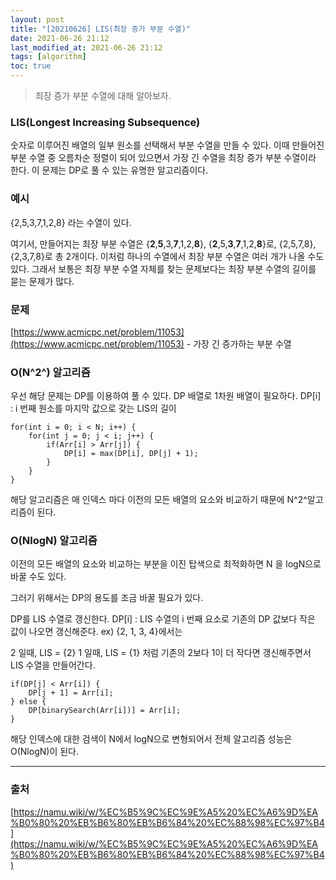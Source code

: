 ```yaml
---
layout: post
title: "[20210626] LIS(최장 증가 부분 수열)"
date: 2021-06-26 21:12
last_modified_at: 2021-06-26 21:12
tags: [algorithm]
toc: true
---
```


> 최장 증가 부분 수열에 대해 알아보자.

### LIS(Longest Increasing Subsequence)

숫자로 이루어진 배열의 일부 원소를 선택해서 부분 수열을 만들 수 있다.
이때 만들어진 부분 수열 중 오름차순 정렬이 되어 있으면서 가장 긴 수열을 최장 증가 부분 수열이라 한다.
이 문제는 DP로 풀 수 있는 유명한 알고리즘이다.

### 예시

{2,5,3,7,1,2,8} 라는 수열이 있다.

여기서, 만들어지는 최장 부분 수열은 {**2**,**5**,3,**7**,1,2,**8**}, {**2**,5,**3**,**7**,1,2,**8**}로,
{2,5,7,8}, {2,3,7,8}로 총 2개이다.
이처럼 하나의 수열에서 최장 부분 수열은 여러 개가 나올 수도 있다.
그래서 보통은 최장 부분 수열 자체를 찾는 문제보다는 최장 부분 수열의 길이를 묻는 문제가 많다.

### 문제

[https://www.acmicpc.net/problem/11053](https://www.acmicpc.net/problem/11053) - 가장 긴 증가하는 부분 수열

### O(N^2^) 알고리즘

우선 해당 문제는 DP를 이용하여 풀 수 있다.
DP 배열로 1차원 배열이 필요하다.
DP[i] : i 번째 원소를 마지막 값으로 갖는 LIS의 길이

    for(int i = 0; i < N; i++) {
        for(int j = 0; j < i; j++) {
            if(Arr[i] > Arr[j]) {
                DP[i] = max(DP[i], DP[j] + 1);
            }
        }
    }

해당 알고리즘은 매 인덱스 마다 이전의 모든 배열의 요소와 비교하기 때문에 N^2^알고리즘이 된다.

### O(NlogN) 알고리즘

이전의 모든 배열의 요소와 비교하는 부분을 이진 탑색으로 최적화하면 N 을 logN으로 바꿀 수도 있다.

그러기 위해서는 DP의 용도를 조금 바꿀 필요가 있다.

DP를 LIS 수열로 갱신한다.
DP[i] : LIS 수열의 i 번째 요소로 기존의 DP 값보다 작은 값이 나오면 갱신해준다.
ex) {2, 1, 3, 4}에서는

2 일때,
LIS = {2}
1 일때,
LIS = {1}
처럼 기존의 2보다 1이 더 작다면 갱신해주면서 LIS 수열을 만들어간다.

    if(DP[j] < Arr[i]) {
        DP[j + 1] = Arr[i];
    } else {
        DP[binarySearch(Arr[i])] = Arr[i];
    }

해당 인덱스에 대한 검색이 N에서 logN으로 변형되어서 전체 알고리즘 성능은 O(NlogN)이 된다.

---

### 출처

[https://namu.wiki/w/%EC%B5%9C%EC%9E%A5%20%EC%A6%9D%EA%B0%80%20%EB%B6%80%EB%B6%84%20%EC%88%98%EC%97%B4](https://namu.wiki/w/%EC%B5%9C%EC%9E%A5%20%EC%A6%9D%EA%B0%80%20%EB%B6%80%EB%B6%84%20%EC%88%98%EC%97%B4)
